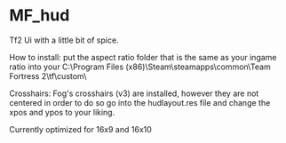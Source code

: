 MF_hud
======

Tf2 Ui with a little bit of spice.

How to install: put the aspect ratio folder that is the same as your ingame ratio into your C:\Program Files (x86)\Steam\steamapps\common\Team Fortress 2\tf\custom\ 

Crosshairs: Fog's crosshairs (v3) are installed, however they are not centered in order to do so go into the hudlayout.res file and change the xpos and ypos to your liking.

Currently optimized for 16x9 and 16x10
